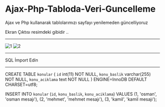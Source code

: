# Ajax-Php-Tabloda-Veri-Guncelleme
 Ajax ve Php kullanarak tablolarımızı sayfayı yenilemeden güncelliyoruz

Ekran Çıktısı resimdeki gibidir .. 
***************************
![1](https://user-images.githubusercontent.com/34952020/132058106-f9d1e8cf-786a-4e94-bb49-e408189b12cc.PNG)
![2](https://user-images.githubusercontent.com/34952020/132058108-bd2f2f95-4b90-4eaf-bd6b-4d61e2c26c95.PNG)


**********************
SQL İmport Edin
**********************

CREATE TABLE `konular` (
  `id` int(11) NOT NULL,
  `konu_baslik` varchar(255) NOT NULL,
  `konu_aciklama` text NOT NULL
) ENGINE=InnoDB DEFAULT CHARSET=utf8;


INSERT INTO `konular` (`id`, `konu_baslik`, `konu_aciklama`) VALUES
(1, 'osman', 'osman mesajı'),
(2, 'mehmet', 'mehmet mesajı'),
(3, 'kamil', 'kamil mesajı');



